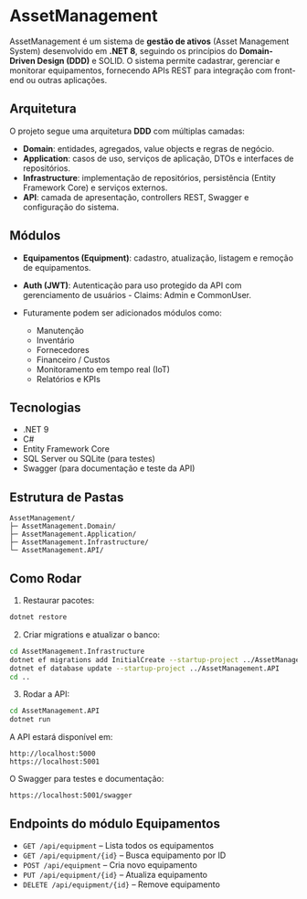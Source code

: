 # AssetManagement

AssetManagement é um sistema de **gestão de ativos** (Asset Management System) desenvolvido em **.NET 8**, seguindo os princípios do **Domain-Driven Design (DDD)** e SOLID. O sistema permite cadastrar, gerenciar e monitorar equipamentos, fornecendo APIs REST para integração com front-end ou outras aplicações.

## Arquitetura

O projeto segue uma arquitetura **DDD** com múltiplas camadas:

* **Domain**: entidades, agregados, value objects e regras de negócio.
* **Application**: casos de uso, serviços de aplicação, DTOs e interfaces de repositórios.
* **Infrastructure**: implementação de repositórios, persistência (Entity Framework Core) e serviços externos.
* **API**: camada de apresentação, controllers REST, Swagger e configuração do sistema.

## Módulos

* **Equipamentos (Equipment)**: cadastro, atualização, listagem e remoção de equipamentos.
* **Auth (JWT)**: Autenticação para uso protegido da API com gerenciamento de usuários - Claims: Admin e CommonUser.

* Futuramente podem ser adicionados módulos como:

  * Manutenção
  * Inventário
  * Fornecedores
  * Financeiro / Custos
  * Monitoramento em tempo real (IoT)
  * Relatórios e KPIs

## Tecnologias

* .NET 9
* C#
* Entity Framework Core
* SQL Server ou SQLite (para testes)
* Swagger (para documentação e teste da API)

## Estrutura de Pastas

```
AssetManagement/
├─ AssetManagement.Domain/
├─ AssetManagement.Application/
├─ AssetManagement.Infrastructure/
└─ AssetManagement.API/
```

## Como Rodar

1. Restaurar pacotes:

```bash
dotnet restore
```

2. Criar migrations e atualizar o banco:

```bash
cd AssetManagement.Infrastructure
dotnet ef migrations add InitialCreate --startup-project ../AssetManagement.API
dotnet ef database update --startup-project ../AssetManagement.API
cd ..
```

3. Rodar a API:

```bash
cd AssetManagement.API
dotnet run
```

A API estará disponível em:

```
http://localhost:5000
https://localhost:5001
```

O Swagger para testes e documentação:

```
https://localhost:5001/swagger
```

## Endpoints do módulo Equipamentos

* `GET /api/equipment` – Lista todos os equipamentos
* `GET /api/equipment/{id}` – Busca equipamento por ID
* `POST /api/equipment` – Cria novo equipamento
* `PUT /api/equipment/{id}` – Atualiza equipamento
* `DELETE /api/equipment/{id}` – Remove equipamento

